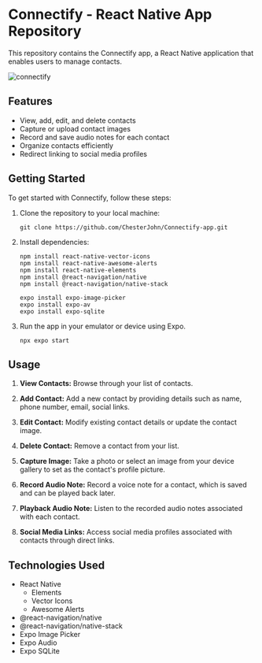Connectify - React Native App Repository
========================================

This repository contains the Connectify app, a React Native application that enables users to manage contacts.

![connectify](https://github.com/ChesterJohn/Connectify-app/assets/6541417/f9b92640-0bdb-43ec-a04c-d6decbb64d39)

Features
--------

-   View, add, edit, and delete contacts
-   Capture or upload contact images
-   Record and save audio notes for each contact
-   Organize contacts efficiently
-   Redirect linking to social media profiles

Getting Started
---------------

To get started with Connectify, follow these steps:

1.  Clone the repository to your local machine:

    `git clone https://github.com/ChesterJohn/Connectify-app.git`

2.  Install dependencies:

        
    ````
    npm install react-native-vector-icons
    npm install react-native-awesome-alerts
    npm install react-native-elements
    npm install @react-navigation/native
    npm install @react-navigation/native-stack
    
    expo install expo-image-picker
    expo install expo-av
    expo install expo-sqlite
    ````

3. Run the app in your emulator or device using Expo.

    `npx expo start`


Usage
-----

1.  **View Contacts:** Browse through your list of contacts.

2.  **Add Contact:** Add a new contact by providing details such as name, phone number, email, social links.

3.  **Edit Contact:** Modify existing contact details or update the contact image.

4.  **Delete Contact:** Remove a contact from your list.

5.  **Capture Image:** Take a photo or select an image from your device gallery to set as the contact's profile picture.

6.  **Record Audio Note:** Record a voice note for a contact, which is saved and can be played back later.

7.  **Playback Audio Note:** Listen to the recorded audio notes associated with each contact.

8.  **Social Media Links:** Access social media profiles associated with contacts through direct links.

Technologies Used
-----------------

-   React Native
    - Elements
    - Vector Icons
    - Awesome Alerts
-   @react-navigation/native
-   @react-navigation/native-stack
-   Expo Image Picker
-   Expo Audio
-   Expo SQLite
 

